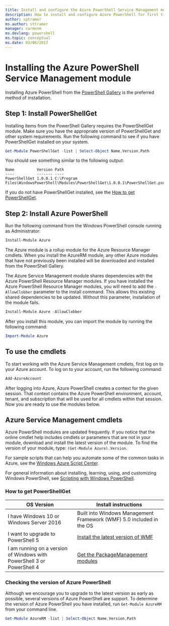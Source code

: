 ```yaml
---
title: Install and configure the Azure PowerShell Service Management module | Microsoft Docs
description: How to install and configure Azure PowerShell for first time use.
author: sptramer
ms.author: sttramer
manager: carmonm
ms.devlang: powershell
ms.topic: conceptual
ms.date: 03/06/2017
---
```


# Installing the Azure PowerShell Service Management module

Installing Azure PowerShell from the [PowerShell Gallery](https://www.powershellgallery.com/) is
the preferred method of installation.

## Step 1: Install PowerShellGet

Installing items from the PowerShell Gallery requires the PowerShellGet module. Make sure you have
the appropriate version of PowerShellGet and other system requirements. Run the following command
to see if you have PowerShellGet installed on your system.

```powershell
Get-Module PowerShellGet -list | Select-Object Name,Version,Path
```

You should see something similar to the following output:

```output
Name          Version Path
----          ------- ----
PowerShellGet 1.0.0.1 C:\Program Files\WindowsPowerShell\Modules\PowerShellGet\1.0.0.1\PowerShellGet.psd1
```

If you do not have PowerShellGet installed, see the
[How to get PowerShellGet](#how-to-get-powershellget).

## Step 2: Install Azure PowerShell

Run the following command from the Windows PowerShell console running as Administrator:

```powershell
Install-Module Azure
```

The Azure module is a rollup module for the Azure Resource Manager cmdlets. When you install the
AzureRM module, any other Azure modules that have not previously been installed will be
downloaded and installed from the PowerShell Gallery.

The Azure Service Management module shares dependencies with the Azure PowerShell Resource
Manager modules. If you have installed the Azure PowerShell Resource Manager modules, you will need
to add the `-AllowClobber` parameter to the install command. This allows this existing shared
dependencies to be updated. Without this parameter, installation of the module fails.

```powershell
Install-Module Azure -AllowClobber
```

After you install this module, you can import the module by running the following command:

```powershell
Import-Module Azure
```

## To use the cmdlets

To start working with the Azure Service Management cmdlets, first log on to your Azure account. To
log on to your account, run the following command:

```powershell
Add-AzureAccount
```

After logging into Azure, Azure PowerShell creates a context for the given session. That context
contains the Azure PowerShell environment, account, tenant, and subscription that will be used for
all cmdlets within that session. Now you are ready to use the modules below.

## Azure Service Management cmdlets

Azure PowerShell modules are updated frequently. If you notice that the online cmdlet help includes
cmdlets or parameters that are not in your module, download and install the latest version of the
module. To find the version of your module, type: `(Get-Module Azure).Version`.

For sample scripts that can help you automate some of the common tasks in Azure, see the
[Windows Azure Script Center](http://www.windowsazure.com/documentation/scripts/).

For general information about installing, learning, using, and customizing Windows PowerShell, see
[Scripting with Windows PowerShell](http://go.microsoft.com/fwlink/p/?linkid=320210).

### How to get PowerShellGet

|OS Version|Install instructions|
|---|---|
|I have Windows 10 or Windows Server 2016|Built into Windows Management Framework (WMF) 5.0 included in the OS|
|I want to upgrade to PowerShell 5|[Install the latest version of WMF](https://www.microsoft.com/en-us/download/details.aspx?id=54616)|
|I am running on a version of Windows with PowerShell 3 or PowerShell 4|[Get the PackageManagement modules](http://go.microsoft.com/fwlink/?LinkID=746217)|

### <div id="helpmechoose">Checking the version of Azure PowerShell

Although we encourage you to upgrade to the latest version as early as possible, several versions
of Azure PowerShell are support. To determine the version of Azure PowerShell you have installed,
run `Get-Module AzureRM` from your command line.

```powershell
Get-Module AzureRM -list | Select-Object Name,Version,Path
```
